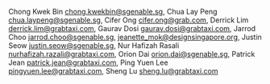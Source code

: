 Chong Kwek Bin <chong.kwekbin@sgenable.sg>, Chua Lay Peng <chua.laypeng@sgenable.sg>, Cifer Ong <cifer.ong@grab.com>, Derrick Lim <derrick.lim@grabtaxi.com>, Gaurav Dosi <gaurav.dosi@grabtaxi.com>, Jarrod Choo <jarrod.choo@sgenable.sg>, jeanette_mok@designsingapore.org, Justin Seow <justin.seow@sgenable.sg>, Nur Hafizah Rasali <nurhafizah.razali@grabtaxi.com>, Orion Dai <orion.dai@sgenable.sg>, Patrick Jean <patrick.jean@grabtaxi.com>, Ping Yuen Lee <pingyuen.lee@grabtaxi.com>, Sheng Lu <sheng.lu@grabtaxi.com>